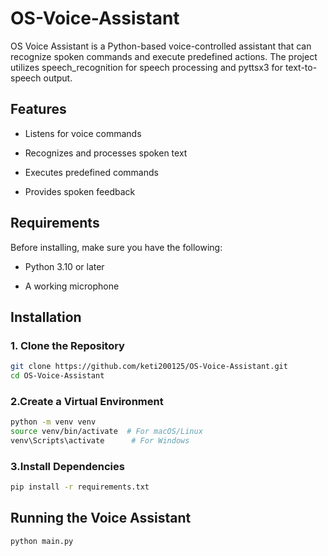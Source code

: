 # OS-Voice-Assistant

OS Voice Assistant is a Python-based voice-controlled assistant that can recognize spoken commands and execute predefined actions. The project utilizes speech_recognition for speech processing and pyttsx3 for text-to-speech output.

## Features

* Listens for voice commands

* Recognizes and processes spoken text

* Executes predefined commands

* Provides spoken feedback

## Requirements

Before installing, make sure you have the following:

* Python 3.10 or later

* A working microphone

## Installation

### 1. Clone the Repository
```sh
git clone https://github.com/keti200125/OS-Voice-Assistant.git
cd OS-Voice-Assistant
```

### 2.Create a Virtual Environment
```sh
python -m venv venv
source venv/bin/activate  # For macOS/Linux
venv\Scripts\activate      # For Windows
```

### 3.Install Dependencies
```sh
pip install -r requirements.txt
```

## Running the Voice Assistant
```sh
python main.py
```
